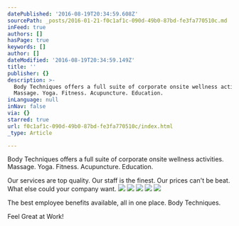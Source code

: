 ```yaml
---
datePublished: '2016-08-19T20:34:59.608Z'
sourcePath: _posts/2016-01-21-f0c1af1c-090d-49b0-87bd-fe3fa770510c.md
inFeed: true
authors: []
hasPage: true
keywords: []
author: []
dateModified: '2016-08-19T20:34:59.149Z'
title: ''
publisher: {}
description: >-
  Body Techniques offers a full suite of corporate onsite wellness activities.
  Massage. Yoga. Fitness. Acupuncture. Education.
inLanguage: null
inNav: false
via: {}
starred: true
url: f0c1af1c-090d-49b0-87bd-fe3fa770510c/index.html
_type: Article

---
```

Body Techniques offers a full suite of corporate onsite wellness activities. Massage. Yoga. Fitness. Acupuncture. Education.

Our services are top quality. Our staff is the finest. Our prices can't be beat. What else could your company want.
![](https://imgflo.herokuapp.com/graph/vahj1ThiexotieMo/a6ccac34114ef7c621f5faddf5dc13c5/croprotate.jpg?cropheight=1280&cropwidth=1217&degrees=0&input=https%3A%2F%2Fs3-us-west-2.amazonaws.com%2Fthe-grid-img%2Fp%2F363372671c3cf8462d301e87fbca1aedac70dfde.jpg&x=0&y=0)
![](https://s3-us-west-2.amazonaws.com/the-grid-img/p/642edd810b51ea5668ff4b5075529039dc5b821d.jpg)
![](https://s3-us-west-2.amazonaws.com/the-grid-img/p/8ff75b19db15b304c08fb74f97d62e698a9bef73.jpg)
![](https://s3-us-west-2.amazonaws.com/the-grid-img/p/6fd288bdfbfb86174fa0d847a0d9db9350f51389.jpg)
![](https://s3-us-west-2.amazonaws.com/the-grid-img/p/6161fd917dda98ece8575f88a46cbe399a083674.jpg)

The best employee benefits available, all in one place. Body Techniques.

Feel Great at Work!
